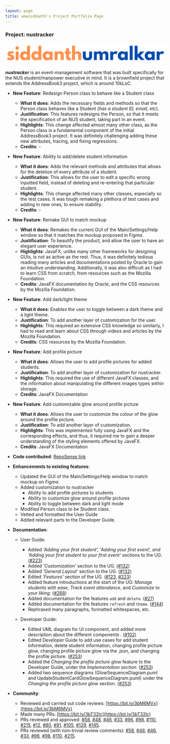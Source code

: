 ```yaml
---
layout: page
title: wowsiddanth's Project Portfolio Page
---
```


### Project: nustracker

![siddanth](names/siddanth.PNG)

__*nustracker*__ is an event-management software that was built specifically for the NUS student/manpower executive in mind. It is
a brownfield project that extends the AddressBook3 project, which is around 10kLoC.

* **New Feature**: Redesign Person class to behave like a Student class
  * **What it does**: Adds the necessary fields and methods so that the Person class behaves like a Student (_has a student ID, email, etc_).
  * **Justification**: This features redesigns the Person, so that it meets the specification of an NUS student, taking part in an event.
  * **Highlights**: This change affected almost many other class, as the Person class is a fundamental component of the initial AddressBook3 project. It
  was definitely challenging adding these new attributes, tracing, and fixing regressions.
  * **Credits**: - <br>

* **New Feature**: Ability to add/delete student information
  * **What it does**: Adds the relevant methods and attributes that allows for the deletion of every attribute of a student.
  * **Justification**: This allows for the user to edit a specific wrong inputted field, instead of deleting and re-entering that particular student.
  * **Highlights**: This change affected many other classes, especially so the test cases. It was tough remaking a plethora of test cases and adding in new ones, to ensure stability.
  * **Credits**: - <br>

* **New Feature**: Remake GUI to match mockup
  * **What it does**: Remakes the current GUI of the Main/Settings/Help window so that it matches the mockup proposed in _Figma_.
  * **Justification**: To beautify the product, and allow the user to have an elegant user experience.
  * **Highlights**: JavaFX, unlike many other frameworks for designing GUIs, is not as active as the rest. Thus, it was definitely tedious reading many articles and documentations posted by Oracle to gain an intuitive understanding. Additionally, it was also difficult as I had to learn CSS from scratch, from resources such as the Mozilla Foundation.
  * **Credits**: JavaFX documentation by Oracle, and the CSS resources by the Mozilla Foundation. <br>

* **New Feature**: Add dark/light theme
  * **What it does**: Enables the user to toggle between a dark theme and a light theme.
  * **Justification**: To add another layer of customization for the user.
  * **Highlights**: This required an extensive CSS knowledge so similarly, I had to read and learn about CSS through
   videos and articles by the Mozilla Foundation.
  * **Credits**: CSS resources by the Mozilla Foundation. <br>

* **New Feature**: Add profile picture
  * **What it does**: Allows the user to add profile pictures for added students.
  * **Justification**: To add another layer of customization for nustracker.
  * **Highlights**: This required the use of different JavaFX classes, and the information about manipulating the 
   different images types within storage. 
  * **Credits**: JavaFX Documentation <br>

* **New Feature**: Add customizable glow around profile picture
  * **What it does**: Allows the user to customize the colour of the glow around the profile picture.
  * **Justification**: To add another layer of customization.
  * **Highlights**: This was implemented fully using JavaFX and the corresponding effects, and thus, it required me 
   to gain a deeper understanding of the styling elements offered by JavaFX.
  * **Credits**: JavaFX Documentation <br>


* **Code contributed**: [RepoSense link](https://nus-cs2103-ay2122s1.github.io/tp-dashboard/?search=wowsiddanth&sort=groupTitle&sortWithin=title&timeframe=commit&mergegroup=&groupSelect=groupByRepos&breakdown=true&checkedFileTypes=docs~test-code~other~functional-code&since=2021-09-17) 

* **Enhancements to existing features**:
  * Updated the GUI of the Main/Settings/Help window to match mockup on _Figma._
  * Added customization to nustracker
    * Ability to add profile pictures to students
    * Ability to customize glow around profile pictures 
    * Ability to toggle between dark and light mode
  * Modified Person class to be Student class.
  * Vetted and formatted the User Guide
  * Added relevant parts to the Developer Guide.<br>


* **Documentation**:
  * User Guide:
    * Added _'Adding your first student', 'Adding your first event', and 'Adding your first student to your first event'_ sections to the UG. ([#223](https://github.com/AY2122S1-CS2103T-T11-1/tp/pull/223))
    * Added _'Customization'_ section to the UG. ([#132](https://github.com/AY2122S1-CS2103T-T11-1/tp/pull/132/files))
    * Added _'General Layout'_ section to the UG. ([#132](https://github.com/AY2122S1-CS2103T-T11-1/tp/pull/132/files))
    * Edited _'Features'_ section of the UG. ([#123](https://github.com/AY2122S1-CS2103T-T11-1/tp/pull/123), [#223](https://github.com/AY2122S1-CS2103T-T11-1/tp/pull/223))
    * Added feature introductions at the start of the UG: _Manage students with ease_, _Track event attendance_, and _Customize to your liking_. ([#268](https://github.com/AY2122S1-CS2103T-T11-1/tp/pull/268))
    * Added documentation for the features `add` and `delete`. ([#27](https://github.com/AY2122S1-CS2103T-T11-1/tp/pull/27))
    * Added documentation for the features `refresh` and `theme`. ([#144](https://github.com/AY2122S1-CS2103T-T11-1/tp/pull/144))
    * Rephrased many paragraphs, formatted whitespaces, etc.<br>
    
  * Developer Guide:
    * Edited UML diagram for UI component, and added more description about the different components . ([#102](https://github.com/AY2122S1-CS2103T-T11-1/tp/pull/102))
    * Edited Developer Guide to add use cases for add student information, delete student information, changing profile picture glow, changing profile picture glow via the .json, and changing the profile picture. ([#253](https://github.com/AY2122S1-CS2103T-T11-1/tp/pull/253))
    * Added the _Changing the profile picture glow_ feature to the Developer Guide, under the _Implementation section_. ([#253](https://github.com/AY2122S1-CS2103T-T11-1/tp/pull/253)) 
    * Added two sequence diagrams (GlowSequenceDiagram.puml and UpdateStudentCardGlowSequenceDiagram.puml) under the _Changing the profile picture glow_ section. ([#253](https://github.com/AY2122S1-CS2103T-T11-1/tp/pull/253)) <br>


* **Community**:
   * Reviewed and carried out code reviews: [https://bit.ly/3bM6MVx](https://bit.ly/3bM6MVx)
   * Made many PRs: [https://bit.ly/3bT32lc](https://bit.ly/3bT32lc)
   * PRs reviewed and approved: [\#58](https://github.com/AY2122S1-CS2103T-T11-1/tp/pull/58), [\#48](https://github.com/AY2122S1-CS2103T-T11-1/tp/pull/48), [\#46](https://github.com/AY2122S1-CS2103T-T11-1/tp/pull/46), [\#33](https://github.com/AY2122S1-CS2103T-T11-1/tp/pull/33), [\#96](https://github.com/AY2122S1-CS2103T-T11-1/tp/pull/93), [#98](https://github.com/AY2122S1-CS2103T-T11-1/tp/pull/98), [\#110](https://github.com/AY2122S1-CS2103T-T11-1/tp/pull/110), [\#215](https://github.com/AY2122S1-CS2103T-T11-1/tp/pull/215), [\#12](https://github.com/AY2122S1-CS2103T-T11-1/tp/pull/12), [\#80](https://github.com/AY2122S1-CS2103T-T11-1/tp/pull/80), [\#91](https://github.com/AY2122S1-CS2103T-T11-1/tp/pull/91), [\#105](https://github.com/AY2122S1-CS2103T-T11-1/tp/pull/105), [#129](https://github.com/AY2122S1-CS2103T-T11-1/tp/pull/129), [\#145](https://github.com/AY2122S1-CS2103T-T11-1/tp/pull/145).
   * PRs reviewed (with non-trivial review comments): [\#58](https://github.com/AY2122S1-CS2103T-T11-1/tp/pull/58), [\#48](https://github.com/AY2122S1-CS2103T-T11-1/tp/pull/48), [\#46](https://github.com/AY2122S1-CS2103T-T11-1/tp/pull/46), [\#33](https://github.com/AY2122S1-CS2103T-T11-1/tp/pull/33), [\#96](https://github.com/AY2122S1-CS2103T-T11-1/tp/pull/93), [#98](https://github.com/AY2122S1-CS2103T-T11-1/tp/pull/98), [\#110](https://github.com/AY2122S1-CS2103T-T11-1/tp/pull/110), [\#215](https://github.com/AY2122S1-CS2103T-T11-1/tp/pull/215).

